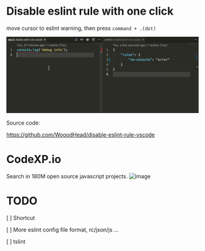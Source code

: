 # Disable eslint rule with one click

move cursor to eslint warning, then press `command + .(dot)`

![](images/demo.gif)

Source code:

https://github.com/WooodHead/disable-eslint-rule-vscode

# CodeXP.io
Search in 180M open source javascript projects.
![image](https://user-images.githubusercontent.com/5668806/145698450-659d32f8-94d0-4a3e-8adc-fb66443e33dd.png)


# TODO
[ ] Shortcut

[ ] More eslint config file format, rc/json/js ...

[ ] tslint
